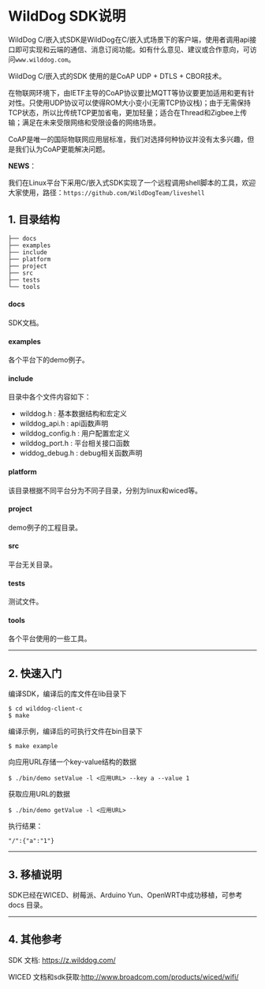# WildDog SDK说明
WildDog C/嵌入式SDK是WildDog在C/嵌入式场景下的客户端，使用者调用api接口即可实现和云端的通信、消息订阅功能。如有什么意见、建议或合作意向，可访问`www.wilddog.com`。

WildDog C/嵌入式的SDK 使用的是CoAP UDP + DTLS + CBOR技术。

在物联网环境下，由IETF主导的CoAP协议要比MQTT等协议要更加适用和更有针对性。只使用UDP协议可以使得ROM大小变小(无需TCP协议栈)；由于无需保持TCP状态，所以比传统TCP更加省电，更加轻量；适合在Thread和Zigbee上传输；满足在未来受限网络和受限设备的网络场景。

CoAP是唯一的国际物联网应用层标准，我们对选择何种协议并没有太多兴趣，但是我们认为CoAP更能解决问题。

**NEWS**：

我们在Linux平台下采用C/嵌入式SDK实现了一个远程调用shell脚本的工具，欢迎大家使用，路径：`https://github.com/WildDogTeam/liveshell`

## 1. 目录结构

	├── docs
	├── examples
	├── include
	├── platform
	├── project
	├── src
	├── tests
	└── tools

#### docs
SDK文档。

#### examples
各个平台下的demo例子。

#### include
目录中各个文件内容如下：

*	wilddog.h : 基本数据结构和宏定义
*	wilddog_api.h : api函数声明
*	wilddog_config.h : 用户配置宏定义
*	wilddog_port.h : 平台相关接口函数
*	widdog_debug.h : debug相关函数声明

#### platform

该目录根据不同平台分为不同子目录，分别为linux和wiced等。

#### project

demo例子的工程目录。

#### src

平台无关目录。

#### tests

测试文件。

#### tools

各个平台使用的一些工具。

----
## 2. 快速入门

编译SDK，编译后的库文件在lib目录下

	$ cd wilddog-client-c
	$ make 

编译示例，编译后的可执行文件在bin目录下

	$ make example

向应用URL存储一个key-value结构的数据

	$ ./bin/demo setValue -l <应用URL> --key a --value 1 
获取应用URL的数据

	$ ./bin/demo getValue -l <应用URL>
执行结果：

	"/":{"a":"1"}


----
## 3. 移植说明

SDK已经在WICED、树莓派、Arduino Yun、OpenWRT中成功移植，可参考 docs 目录。

----
## 4. 其他参考

SDK 文档: https://z.wilddog.com/

WICED 文档和sdk获取:http://www.broadcom.com/products/wiced/wifi/

